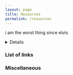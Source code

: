 ```yaml
---
layout: page
title: Resources
permalink: /resources
---
```


i am the worst thing since elvis

<div id="left-column">
<details markdown="1">

**Blogs**

*   [Alternative Hypothesis Substack](https://thealternativehypothesis.substack.com/archive)
*   [Alternative Hypothesis Website](https://web.archive.org/web/20220531093112/https://thealternativehypothesis.org/index.php/about-the-alternative-hypothesis/)
*   [Bonnell's Thoughts](https://destinygg.substack.com/)
*   [Brittonic Memetics](https://brittonicmemetics.wordpress.com/)
*   [Callie Burt Blog](https://callieburt.org/)
*   [Coleman's Corner](https://colemanhughes.substack.com/)
*   [Cremieux Recueil](https://www.cremieux.xyz/)
*   [Emil Kirkegaard](https://front.emilkirkegaard.dk/)
*   [Eternal Anglo](https://eternalanglo.com/)
*   [Expanding Rationality](https://expandingrationality.substack.com/)
*   [Five Fifths Blog](https://fivefifthsblog.substack.com/)
*   [Gnew's Corner](https://gnew.substack.com/archive)
*   [Human Varieties](https://humanvarieties.org/)
*   [Ideas and Data Substack](https://seanlast.substack.com/archive)
*   [Ideas and Data Wordpress](https://ideasanddata.wordpress.com/)
*   [Ideas Sleep Furiously](https://ideassleepfuriously.substack.com/)
*   [Idek Blog](https://medium.com/@Idek)
*   [Infrared](https://substack.com/@infrared)
*   [Inverse Florida](https://inverseflorida.substack.com/)
*   [Jayman's Blog](https://jaymans.wordpress.com/)
*   [Joseph Bronski](https://substack.com/@josephbronski)
*   [Just Emil Kirkegaard Things](https://kirkegaard.substack.com/)
*   [La Griffe du Lion](http://www.lagriffedulion.f2s.com/index.html)
*   [Noah's Newsletter](https://noahcarl.substack.com/archive?sort=new)
*   [Noahpinion](https://www.noahpinion.blog/archive)
*   [Random Critical Analysis](https://randomcriticalanalysis.com/)
*   [Reason Without Restraint](https://reasonwithoutrestraint.com/)
*   [Rose's Garden](https://rosewrist.substack.com/)
*   [Russell T. Warne](https://russellwarne.com/)
*   [Singal-Minded](https://jessesingal.substack.com/?utm_source=homepage_recommendations&utm_campaign=1111741)
*   [The Science of Social Problems](https://scienceofsocialproblems.com/blog/)
*   [The Wayward Axolotl](https://thewaywardaxolotl.blogspot.com/)
*   [Ubersoy](https://ubersoy.substack.com/)
*   [Werkat: Half-Baked Thoughts](https://werkat.substack.com/)
*   [Zero Contradictions](https://zerocontradictions.net/)

</details>
</div>
    
<div id="middle-column">

        
### List of links

     
</div>
    
<div id="right-column">
    
 
        
### Miscellaneous

</div>
